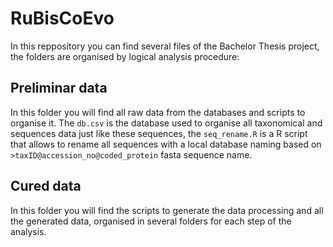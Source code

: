 # RuBisCoEvo
In this reppository you can find several files of the Bachelor Thesis project, the folders are organised by logical analysis procedure:

## Preliminar data
In this folder you will find all raw data from the databases and scripts to organise it. The `db.csv` is the database used to organise all taxonomical and sequences data just like these sequences, the `seq_rename.R` is a R script that allows to rename all sequences with a local database naming based on `>taxID@accession_no@coded_protein` fasta sequence name.

## Cured data
In this folder you will find the scripts to generate the data processing and all the generated data, organised in several folders for each step of the analysis.
